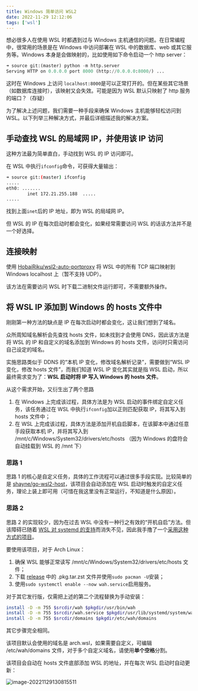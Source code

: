 ```yaml
---
title: Windows 简单访问 WSL2
date: 2022-11-29 12:12:06
tags: ['wsl']
---
```


想必很多人在使用 WSL 时都遇到过与 Windows 主机通信的问题。在日常编程中，很常用的场景是在 Windows 中访问部署在 WSL 中的数据库、web 或其它服务等。Windows 本身是会做映射的，比如使用如下命令启动一个 http server：

```python
➜ source git:(master) python -m http.server
Serving HTTP on 0.0.0.0 port 8000 (http://0.0.0.0:8000/) ...
```

这时在 Windows 上访问 `localhost:8000`是可以正常打开的。但在某些其它场景（如数据库连接时），该映射又会失效。可能是因为 WSL 默认只映射了 http 服务的端口？（存疑）

为了解决上述问题，我们需要一种手段来确保 Windows 主机能够轻松访问到 WSL。以下列举三种解决方式，并最后详细描述我的解决方案。

<!--more-->

## 手动查找 WSL 的局域网 IP，并使用该 IP 访问

这种方法最为简单直白，手动找到 WSL 的 IP 访问即可。

在 WSL 中执行`ifconfig`命令，可获得大量输出：

```sh
➜ source git:(master) ifconfig
.....
eth0: .......
        inet 172.21.255.188  .....
.....
```

找到上面`inet`后的 IP 地址，即为 WSL 的局域网 IP。

但 WSL 的 IP 在每次启动时都会变化，如果经常需要访问 WSL 的话该方法并不是一个好选择。

## 连接映射

使用 [HobaiRiku/wsl2-auto-portproxy](https://github.com/HobaiRiku/wsl2-auto-portproxy) 将 WSL 中的所有 TCP 端口映射到 Windows localhost 上（暂不支持 UDP）。

该方法在需要访问 WSL 时下载二进制文件运行即可，不需要额外操作。

## 将 WSL IP 添加到 Windows 的 hosts 文件中

刚刚第一种方法的缺点是 IP 在每次启动时都会变化，这让我们想到了域名。

众所周知域名解析会先查找 hosts 文件，如未找到才会使用 DNS，因此该方法是将 WSL 的 IP 和自定义的域名添加到 Windows 的 hosts 文件，访问时只需访问自己设定的域名。

实施思路类似于 DDNS 的“本机 IP 变化，修改域名解析记录”，需要做到“WSL IP 变化，修改 hosts 文件”，而我们知道 WSL IP 变化其实就是指 WSL 启动，所以最终需求变为了：**WSL 启动时将 IP 写入 Windows 的 hosts 文件**。

从这个需求开始，又衍生出了两个思路

1. 在 Windows 上完成该过程，具体方法是为 WSL 启动的事件绑定自定义任务，该任务通过在 WSL 中执行`ifconfig`加以正则匹配获取 IP，将其写入到 hosts 文件中；
2. 在 WSL 上完成该过程，具体方法是添加开机自启脚本，在该脚本中通过任意手段获取本机 IP，并将其写入到 /mnt/c/Windows/System32/drivers/etc/hosts （因为 Windows 的盘符会自动挂载到 WSL 的 /mnt 下）

### 思路 1

思路 1 的核心是自定义任务，具体的工作流程可以通过很多手段实现。比较简单的是 [shayne/go-wsl2-host](https://github.com/shayne/go-wsl2-host)，该项目会自动添加在 WSL 启动时触发的自定义任务，理论上装上即可用（可惜在我这里没有正常运行，不知道是什么原因）。

### 思路 2

思路 2 的实现较少，因为在过去 WSL 中没有一种行之有效的“开机自启”方法。但该障碍已随着 [WSL 对 systemd 的支持](https://devblogs.microsoft.com/commandline/systemd-support-is-now-available-in-wsl/)而消失不见，因此我手撸了一个[采用这种方式的项目](https://github.com/amtoaer/wsl2-automatic-hosts)。

要使用该项目，对于 Arch Linux：

1. 确保 WSL 能够正常读写 /mnt/c/Windows/System32/drivers/etc/hosts 文件；
2. 下载 [release](https://github.com/amtoaer/wsl2-automatic-hosts/releases) 中的 .pkg.tar.zst 文件并使用`sudo pacman -U`安装；
3. 使用`sudo systemctl enable --now wah.service`启用服务。

对于其它发行版，仅需把上述的第二个流程替换为手动安装：

```sh
install -D -m 755 $srcdir/wah $pkgdir/usr/bin/wah
install -D -m 755 $srcdir/wah.service $pkgdir/usr/lib/systemd/system/wah.service
install -D -m 755 $srcdir/domains $pkgdir/etc/wah/domains
```

其它步骤完全相同。

该项目默认会使用的域名是 arch.wsl，如果需要自定义，可编辑 /etc/wah/domains 文件，对于多个自定义域名，请使用**单个空格**分割。

该项目会自动在 hosts 文件底部添加 WSL 的地址，并在每次 WSL 启动时自动更新：

![image-20221129130815511](https://rmt.ladydaily.com/fetch/allwens-work/storage/image-20221129130815511.png)
